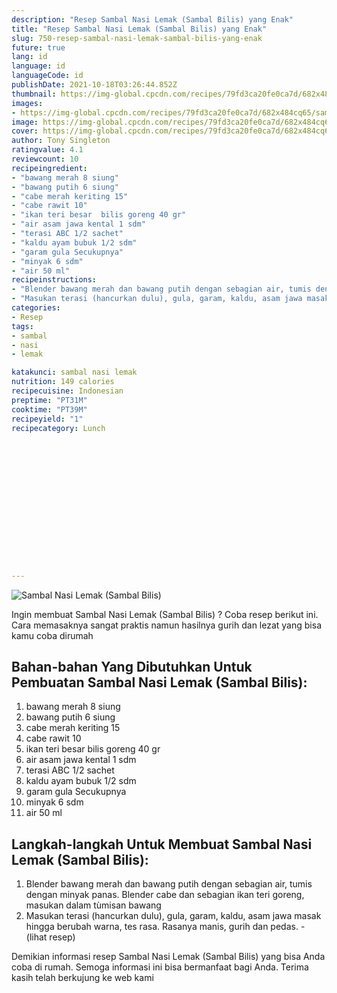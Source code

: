 ```yaml
---
description: "Resep Sambal Nasi Lemak (Sambal Bilis) yang Enak"
title: "Resep Sambal Nasi Lemak (Sambal Bilis) yang Enak"
slug: 750-resep-sambal-nasi-lemak-sambal-bilis-yang-enak
future: true
lang: id
language: id
languageCode: id
publishDate: 2021-10-18T03:26:44.852Z 
thumbnail: https://img-global.cpcdn.com/recipes/79fd3ca20fe0ca7d/682x484cq65/sambal-nasi-lemak-sambal-bilis-foto-resep-utama.webp
images:
- https://img-global.cpcdn.com/recipes/79fd3ca20fe0ca7d/682x484cq65/sambal-nasi-lemak-sambal-bilis-foto-resep-utama.webp
image: https://img-global.cpcdn.com/recipes/79fd3ca20fe0ca7d/682x484cq65/sambal-nasi-lemak-sambal-bilis-foto-resep-utama.webp
cover: https://img-global.cpcdn.com/recipes/79fd3ca20fe0ca7d/682x484cq65/sambal-nasi-lemak-sambal-bilis-foto-resep-utama.webp
author: Tony Singleton
ratingvalue: 4.1
reviewcount: 10
recipeingredient:
- "bawang merah 8 siung"
- "bawang putih 6 siung"
- "cabe merah keriting 15"
- "cabe rawit 10"
- "ikan teri besar  bilis goreng 40 gr"
- "air asam jawa kental 1 sdm"
- "terasi ABC 1/2 sachet"
- "kaldu ayam bubuk 1/2 sdm"
- "garam gula Secukupnya"
- "minyak 6 sdm"
- "air 50 ml"
recipeinstructions:
- "Blender bawang merah dan bawang putih dengan sebagian air, tumis dengan minyak panas. Blender cabe dan sebagian ikan teri goreng, masukan dalam tùmisan bawang"
- "Masukan terasi (hancurkan dulu), gula, garam, kaldu, asam jawa masak hingga berubah warna, tes rasa. Rasanya manis, gurih dan pedas.           (lihat resep)"
categories:
- Resep
tags:
- sambal
- nasi
- lemak

katakunci: sambal nasi lemak 
nutrition: 149 calories
recipecuisine: Indonesian
preptime: "PT31M"
cooktime: "PT39M"
recipeyield: "1"
recipecategory: Lunch


     
    
    
    
    
    
    
    
    
    
    
      
    
---
```



![Sambal Nasi Lemak (Sambal Bilis)](https://img-global.cpcdn.com/recipes/79fd3ca20fe0ca7d/682x484cq65/sambal-nasi-lemak-sambal-bilis-foto-resep-utama.webp)

Ingin membuat Sambal Nasi Lemak (Sambal Bilis) ? Coba resep berikut ini. Cara memasaknya sangat praktis namun hasilnya gurih dan lezat yang bisa kamu coba dirumah

<!--inarticleads1-->

## Bahan-bahan Yang Dibutuhkan Untuk Pembuatan Sambal Nasi Lemak (Sambal Bilis):

1. bawang merah 8 siung
1. bawang putih 6 siung
1. cabe merah keriting 15
1. cabe rawit 10
1. ikan teri besar  bilis goreng 40 gr
1. air asam jawa kental 1 sdm
1. terasi ABC 1/2 sachet
1. kaldu ayam bubuk 1/2 sdm
1. garam gula Secukupnya
1. minyak 6 sdm
1. air 50 ml



<!--inarticleads2-->

## Langkah-langkah Untuk Membuat Sambal Nasi Lemak (Sambal Bilis):

1. Blender bawang merah dan bawang putih dengan sebagian air, tumis dengan minyak panas. Blender cabe dan sebagian ikan teri goreng, masukan dalam tùmisan bawang
1. Masukan terasi (hancurkan dulu), gula, garam, kaldu, asam jawa masak hingga berubah warna, tes rasa. Rasanya manis, gurih dan pedas. -           (lihat resep)




Demikian informasi  resep Sambal Nasi Lemak (Sambal Bilis)   yang bisa Anda coba di rumah. Semoga informasi ini bisa bermanfaat bagi Anda. Terima kasih telah berkujung ke web kami
